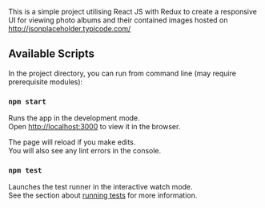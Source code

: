 This is a simple project utilising React JS with Redux to create a responsive UI for viewing photo albums and their contained images hosted on http://jsonplaceholder.typicode.com/

## Available Scripts

In the project directory, you can run from command line (may require prerequisite modules):

### `npm start`

Runs the app in the development mode.<br />
Open [http://localhost:3000](http://localhost:3000) to view it in the browser.

The page will reload if you make edits.<br />
You will also see any lint errors in the console.

### `npm test`

Launches the test runner in the interactive watch mode.<br />
See the section about [running tests](https://facebook.github.io/create-react-app/docs/running-tests) for more information.
